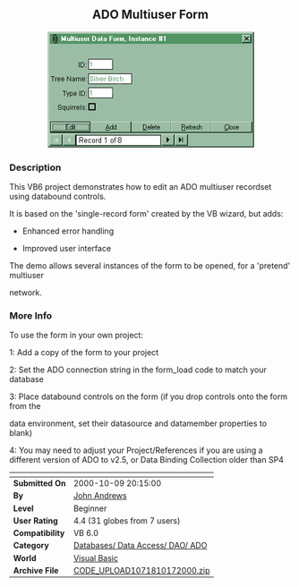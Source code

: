 ﻿<div align="center">

## ADO Multiuser Form

<img src="PIC200010171251352523.gif">
</div>

### Description

This VB6 project demonstrates how to edit an ADO multiuser recordset using databound controls.

It is based on the 'single-record form' created by the VB wizard, but adds:

* Enhanced error handling

* Improved user interface

The demo allows several instances of the form to be opened, for a 'pretend' multiuser

network.
 
### More Info
 
To use the form in your own project:

1: Add a copy of the form to your project

2: Set the ADO connection string in the form_load code to match your database

3: Place databound controls on the form (if you drop controls onto the form from the

data environment, set their datasource and datamember properties to blank)

4: You may need to adjust your Project/References if you are using a different version of ADO to v2.5, or Data Binding Collection older than SP4


<span>             |<span>
---                |---
**Submitted On**   |2000-10-09 20:15:00
**By**             |[John Andrews](https://github.com/Planet-Source-Code/PSCIndex/blob/master/ByAuthor/john-andrews.md)
**Level**          |Beginner
**User Rating**    |4.4 (31 globes from 7 users)
**Compatibility**  |VB 6\.0
**Category**       |[Databases/ Data Access/ DAO/ ADO](https://github.com/Planet-Source-Code/PSCIndex/blob/master/ByCategory/databases-data-access-dao-ado__1-6.md)
**World**          |[Visual Basic](https://github.com/Planet-Source-Code/PSCIndex/blob/master/ByWorld/visual-basic.md)
**Archive File**   |[CODE\_UPLOAD1071810172000\.zip](https://github.com/Planet-Source-Code/john-andrews-ado-multiuser-form__1-12105/archive/master.zip)








